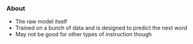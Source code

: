 ### About
* The raw model itself
* Trained on a bunch of data and is designed to predict the next word
* May not be good for other types of instruction though